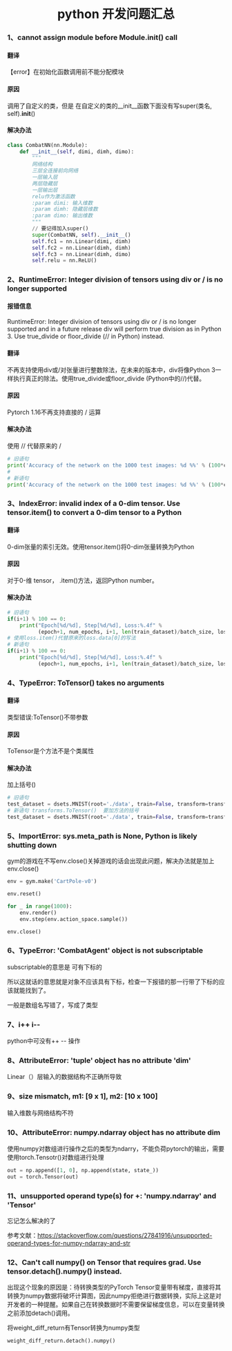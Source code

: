 <center><h1>python 开发问题汇总</h1></center>

### 1、cannot assign module before Module.__init__() call

#### 翻译

【error】在初始化函数调用前不能分配模块

#### 原因

调用了自定义的类，但是 在自定义的类的__init__函数下面没有写super(类名, self).__init__() 

#### 解决办法

```python
class CombatNN(nn.Module):
    def __init__(self, dimi, dimh, dimo):
        """
        网络结构
        三层全连接前向网络
        一层输入层
        两层隐藏层
        一层输出层
        relu作为激活函数
        :param dimi: 输入维数
        :param dimh: 隐藏层维数
        :param dimo: 输出维数
        """
        // 要记得加入super()
        super(CombatNN, self).__init__()
        self.fc1 = nn.Linear(dimi, dimh)
        self.fc2 = nn.Linear(dimh, dimh)
        self.fc3 = nn.Linear(dimh, dimo)
        self.relu = nn.ReLU()
```



### 2、RuntimeError: Integer division of tensors using div or / is no longer supported

#### 报错信息

 RuntimeError: Integer division of tensors using div or / is no longer supported and in a future release div will perform true division as in Python 3. Use true_divide or floor_divide (// in Python) instead.

#### 翻译

不再支持使用div或/对张量进行整数除法，在未来的版本中，div将像Python 3一样执行真正的除法。使用true_divide或floor_divide (Python中的//)代替。

#### 原因

Pytorch 1.16不再支持直接的 / 运算

#### 解决办法

使用 // 代替原来的 / 

```python
# 旧语句
print('Accuracy of the network on the 1000 test images: %d %%' % (100*correct/total))
#																															 使用 // 代替 原来的 /
# 新语句
print('Accuracy of the network on the 1000 test images: %d %%' % (100*correct // total))
```



### 3、IndexError: invalid index of a 0-dim tensor. Use tensor.item() to convert a 0-dim tensor to a Python

#### 翻译

0-dim张量的索引无效。使用tensor.item()将0-dim张量转换为Python

#### 原因

对于0-维 tensor， .item()方法，返回Python number。

#### 解决办法

```python
# 旧语句
if(i+1) % 100 == 0:
    print("Epoch[%d/%d], Step[%d/%d], Loss:%.4f" %
          (epoch+1, num_epochs, i+1, len(train_dataset)/batch_size, loss.data[0])
# 使用loss.item()代替原来的loss.data[0]的写法
# 新语句
if(i+1) % 100 == 0:
    print("Epoch[%d/%d], Step[%d/%d], Loss:%.4f" %
          (epoch+1, num_epochs, i+1, len(train_dataset)/batch_size, loss.item()))
```



### 4、TypeError: ToTensor() takes no arguments

#### 翻译

类型错误:ToTensor()不带参数

#### 原因

ToTensor是个方法不是个类属性

#### 解决办法

加上括号()

```python
# 旧语句
test_dataset = dsets.MNIST(root='./data', train=False, transform=transforms.ToTensor)
# 新语句 transforms.ToTensor()  要加方法的括号
test_dataset = dsets.MNIST(root='./data', train=False, transform=transforms.ToTensor())
```



### 5、ImportError: sys.meta_path is None, Python is likely shutting down

gym的游戏在不写env.close()关掉游戏的话会出现此问题，解决办法就是加上env.close()

```python
env = gym.make('CartPole-v0')

env.reset()

for _ in range(1000):
    env.render()
    env.step(env.action_space.sample())

env.close()
```



### 6、TypeError: 'CombatAgent' object is not subscriptable

subscriptable的意思是 可有下标的

所以这就话的意思就是对象不应该具有下标，检查一下报错的那一行带了下标的应该就能找到了。

一般是数组名写错了，写成了类型



### 7、i++ i--

python中可没有++ -- 操作



### 8、AttributeError: 'tuple' object has no attribute 'dim'

Linear（）层输入的数据结构不正确所导致



### 9、size mismatch, m1: [9 x 1], m2: [10 x 100]

输入维数与网络结构不符



### 10、AttributeError: numpy.ndarray object has no attribute dim

使用numpy对数组进行操作之后的类型为ndarry，不能负荷pytorch的输出，需要使用torch.Tensotr()对数组进行处理

```python
out = np.append([1, 0], np.append(state, state_))
out = torch.Tensor(out)
```



### 11、unsupported operand type(s) for +: 'numpy.ndarray' and 'Tensor'

忘记怎么解决的了

参考文献：https://stackoverflow.com/questions/27841916/unsupported-operand-types-for-numpy-ndarray-and-str



### 12、Can't call numpy() on Tensor that requires grad. Use tensor.detach().numpy() instead.

出现这个现象的原因是：待转换类型的PyTorch Tensor变量带有梯度，直接将其转换为numpy数据将破坏计算图，因此numpy拒绝进行数据转换，实际上这是对开发者的一种提醒。如果自己在转换数据时不需要保留梯度信息，可以在变量转换之前添加detach()调用。	

将weight_diff_return有Tensor转换为numpy类型

```python
weight_diff_return.detach().numpy()
```

